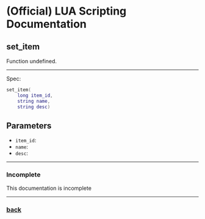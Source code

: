 
# (Official) LUA Scripting Documentation

## set_item

Function undefined.

___

Spec:

```lua
set_item(
	long item_id,
	string name,
	string desc)
```

## Parameters

- `item_id`: 
- `name`: 
- `desc`: 

___

### Incomplete

This documentation is incomplete

___

### [back](../other)
